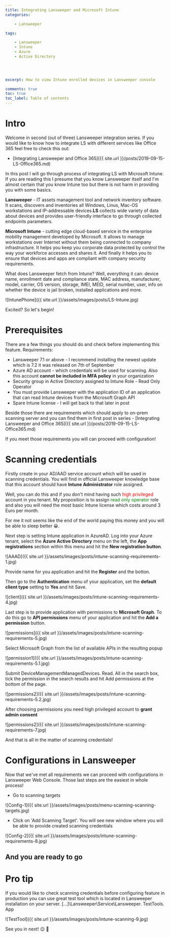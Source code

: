 ```yaml
---
title: Integrating Lansweeper and Microsoft Intune
categories:

    - Lansweeper   

tags:

    - Lansweeper
    - Intune
    - Azure
    - Active Directory

    
    

excerpt: How to view Intune enrolled devices in Lansweeper console

comments: true
toc: true
toc_label: Table of contents
---
```

# Intro

Welcome in second (out of three) Lansweeper integration series. If you would like to know how to integrate LS with different services like Office 365 feel free to check this out:

* [Integrating Lansweeper and Office 365]({{ site.url }}/posts/2019-09-15-LS-Office365.md)

In this post I will go through process of integrating LS with Microsoft Intune. If you are reading this I presume that you know Lansweeper itself and I'm almost certain that you know Intune too but there is not harm in providing you with some basics.

**Lansweeper** - IT assets management tool and network inventory software. It scans, discovers and inventories all Windows, Linus, Mac-OS workstations and IP-addressable devices.**LS** collects wide variety of data about devices and provides user-friendly interface to go through collected endpoints parameters.

**Microsoft Intune** - cutting edge cloud-based service in the enterprise mobility management developed by Microsoft. It allows to manage workstations over Internet without them being connected to company infrastructure. It helps you keep you corporate data protected by control the way your workforce accesses and shares it.
And finally it helps you to ensure that devices and apps are compliant with company security requirements.

What does Lansweeper fetch from Intune? Well, everything it can: device name, enrollment date and compliance state, MAC address, manufacturer, model, carrier, OS version, storage, IMEI, MEID, serial number, user, info on whether the device is jail broken, installed applications and more.

![IntunePhone]({{ site.url }}/assets/images/posts/LS-Intune.jpg)

Excited? So let's begin!

# Prerequisites

There are a few things you should do and check before implementing this feature. Requirements:

* Lansweeper 7.1 or above - I recommend installing the newest update which is 7.2 it was released on 7th of September
* Azure AD account -  which credentials will be used for scanning. Also this account **cannot be included in MFA policy** in your organization
* Security group in Active Directory assigned to Intune Role - Read Only Operator
* You must provide Lansweeper with the application ID of an application that can read Intune devices from the Microsoft Graph API
* Spare Intune license - I will get back to that later in post

Beside those there are requirements which should apply to on-prem scanning server and you can find them in first post in series - [Integrating Lansweeper and Office 365]({{ site.url }}/posts/2019-09-15-LS-Office365.md)

If you meet those requirements you will can proceed with configuration!

# Scanning credentials

Firstly create in your AD/AAD service account which will be used in scanning credentials. You will find in official Lansweeper knowledge base that this account should have **Intune Administrator** role assigned.

Well, you can do this and if you don't mind having such <span style="color:red">high privileged</span> account in you tenant. My proposition is to assign <span style="color:green">read only operator</span> role and also you will need the most basic Intune license which costs around 3 Euro per month.

For me it not seems like the end of the world paying this money and you will be able to sleep better 😀.

Next step is setting Intune application in AzureAD. Log into your Azure tenant, select the **Azure Active Directory** menu on the left, the **App registrations** section within this menu and hit the **New registration button**.

![AAAD]({{ site.url }}/assets/images/posts/intune-scanning-requirements-1.jpg)

Provide name for you application and hit the **Register** and the botton.

Then go to the **Authentication** menu of your application, set the **default client type** setting to **Yes** and hit Save.

![client]({{ site.url }}/assets/images/posts/intune-scanning-requirements-4.jpg)

Last step is to provide application with permissions to **Microsoft Graph**. To do this go to **API permissions** menu of your application and hit the **Add a permission** button.

![permissions]({{ site.url }}/assets/images/posts/intune-scanning-requirements-5.jpg)

Select Microsoft Graph from the list of available APIs in the resulting popup

![permission1]({{ site.url }}/assets/images/posts/intune-scanning-requirements-5.1.jpg)

Submit DeviceManagementManagedDevices. Read. All in the search box, tick the permission in the search results and hit Add permissions at the bottom of the page.

![permissions2]({{ site.url }}/assets/images/posts/intune-scanning-requirements-5.2.jpg)

After choosing permissions you need high privileged account to **grant admin consent**

![permissions2]({{ site.url }}/assets/images/posts/intune-scanning-requirements-7.jpg)

And that is all in the matter of scanning credentials!

# Configurations in Lansweeper

Now that we've met all requirements we can proceed with configurations in Lansweeper Web Console. Those last steps are the easiest in whole process!

* Go to scanning targets

![Config-1]({{ site.url }}/assets/images/posts/menu-scanning-scanning-targets.jpg)

* Click on 'Add Scanning Target'. You will see new window where you will be able to provide created scanning credentials

![Config-2]({{ site.url }}/assets/images/posts/intune-scanning-requirements-8.jpg)

## And you are ready to go

# Pro tip

If you would like to check scanning credentials before configuring feature in production you can use great test tool which is located in Lansweeper installation on your server.
[...]\Lansweeper\Service\Lansweeper. TestTools. App

![TestTool]({{ site.url }}/assets/images/posts/intune-scanning-9.jpg)

See you in next! 😉 🧠

